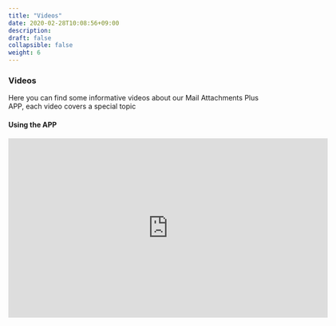 ```yaml
---
title: "Videos"
date: 2020-02-28T10:08:56+09:00
description: 
draft: false
collapsible: false
weight: 6
---
```

### Videos

Here you can find some informative videos about our Mail Attachments Plus APP, each video covers a special topic

#### Using the APP

<iframe width="640" height="360" src="https://www.youtube.com/embed/rTufnaeAYtw" title="YouTube video player" frameborder="0" allow="accelerometer; autoplay; clipboard-write; encrypted-media; gyroscope; picture-in-picture" allowfullscreen></iframe>